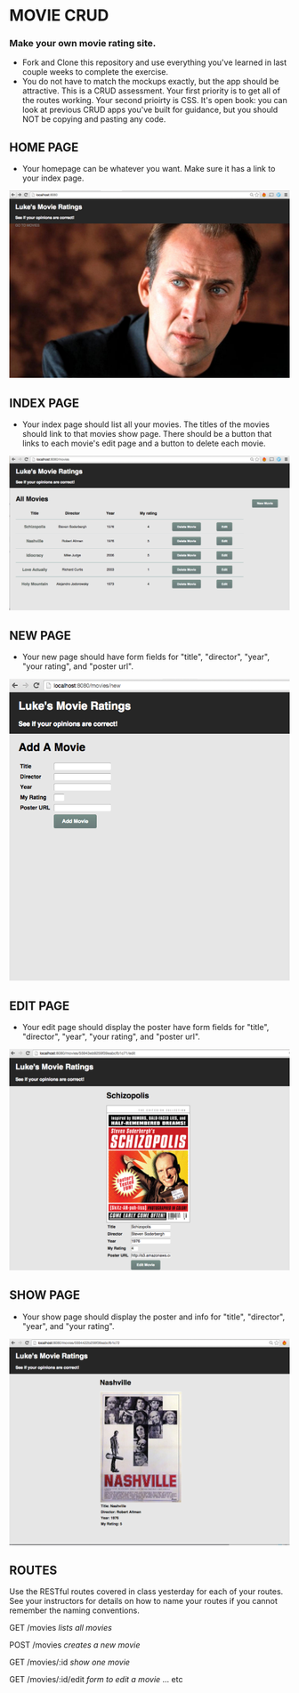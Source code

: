 # MOVIE CRUD

### Make your own movie rating site.
- Fork and Clone this repository and use everything you've learned in last couple weeks to complete the exercise.   
- You do not have to match the mockups exactly, but the app should be attractive.
This is a CRUD assessment. Your first priority is to get all of the routes working. Your second prioirty is CSS. It's open book: you can look at previous CRUD apps you've built for guidance, but you should NOT be copying and pasting any code.

## HOME PAGE

- Your homepage can be whatever you want.  Make sure it has a link to your index page.

![Home](/mockups/home.png)

## INDEX PAGE

- Your index page should list all your movies.  The titles of the movies should link to that movies show page. There should be a button that links to each movie's edit page and a button to delete each movie.

![Index](/mockups/index.png)

## NEW PAGE

- Your new page should have form fields for "title", "director", "year", "your rating", and "poster url".

![Index](/mockups/new.png)

## EDIT PAGE

- Your edit page should display the poster have form fields for "title", "director", "year", "your rating", and "poster url".

![Index](/mockups/edit.png)

## SHOW PAGE

- Your show page should display the poster and info for "title", "director", "year", and "your rating".

![Index](/mockups/show.png)


## ROUTES 
 
Use the RESTful routes covered in class yesterday for each of your routes.  See your instructors for details on how to name your routes if you cannot remember the naming conventions.


GET /movies   _lists all movies_

POST /movies  _creates a new movie_

GET /movies/:id  _show one movie_

GET /movies/:id/edit _form to edit a movie_     ... etc 



